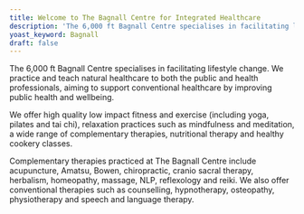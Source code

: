 ```yaml
---
title: Welcome to The Bagnall Centre for Integrated Healthcare
description: 'The 6,000 ft Bagnall Centre specialises in facilitating lifestyle change'
yoast_keyword: Bagnall
draft: false
---
```

The 6,000 ft Bagnall Centre specialises in facilitating lifestyle change. We practice and teach natural healthcare to both the public and health professionals, aiming to support conventional healthcare by improving public health and wellbeing.

We offer high quality low impact fitness and exercise (including yoga, pilates and tai chi), relaxation practices such as mindfulness and meditation, a wide range of complementary therapies, nutritional therapy and healthy cookery classes.  

Complementary therapies practiced at The Bagnall Centre include acupuncture, Amatsu, Bowen, chiropractic, cranio sacral therapy, herbalism, homeopathy, massage, NLP, reflexology and reiki.  We also offer conventional therapies such as counselling, hypnotherapy, osteopathy, physiotherapy and speech and language therapy.
